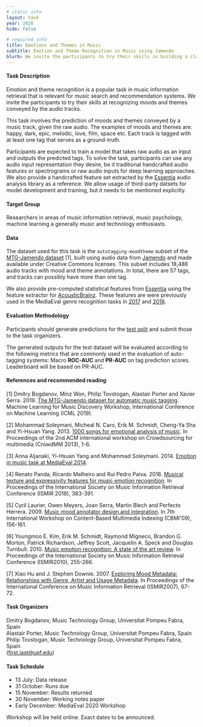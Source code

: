 ```yaml
---
# static info
layout: task
year: 2020
hide: false

# required info
title: Emotions and Themes in Music
subtitle: Emotion and Theme Recognition in Music using Jamendo
blurb: We invite the participants to try their skills in building a classifier to predict the emotions and themes conveyed in a music recording, using our dataset of music audio, pre-computed audio features, and tag annotations (e.g., happy, sad, melancholic). All data we provide comes from Jamendo, an online platform for music under Creative Commons licenses.
---
```


<!-- # please respect the structure below-->

#### Task Description

Emotion and theme recognition is a popular task in music information retrieval that is relevant for music search and recommendation systems. We invite the participants to try their skills at recognizing moods and themes conveyed by the audio tracks.

This task involves the prediction of moods and themes conveyed by a music track, given the raw audio. The examples of moods and themes are: happy, dark, epic, melodic, love, film, space etc. Each track is tagged with at least one tag that serves as a ground-truth.

Participants are expected to train a model that takes raw audio as an input and outputs the predicted tags. To solve the task, participants can use any audio input representation they desire, be it traditional handcrafted audio features or spectrograms or raw audio inputs for deep learning approaches. We also provide a handcrafted feature set extracted by the [Essentia](https://essentia.upf.edu/documentation/) audio analysis library as a reference. We allow usage of third-party datsets for model development and training, but it needs to be mentioned explicitly.

<!-- #### Motivation and Background -->

#### Target Group

Researchers in areas of music information retrieval, music psychology, machine learning a generally music and technology enthusiasts.

#### Data

The dataset used for this task is the `autotagging-moodtheme` subset of the [MTG-Jamendo dataset](https://github.com/MTG/jamendo-dataset) [1], built using audio data from [Jamendo](https://jamendo.com) and made available under Creative Commons licenses. This subset includes 18,486 audio tracks with mood and theme annotations. In total, there are 57 tags, and tracks can possibly have more than one tag.

We also provide pre-computed statistical features from [Essentia](https://essentia.upf.edu) using the feature extractor for [AcousticBrainz](https://acousticbrainz.org/). These features are were previously used in the MediaEval genre recognition tasks in [2017](https://multimediaeval.github.io/2017-AcousticBrainz-Genre-Task/) and [2018](https://multimediaeval.github.io/2018-AcousticBrainz-Genre-Task/).


#### Evaluation Methodology

Participants should generate predictions for the [test split](https://github.com/MTG/jamendo-dataset/blob/master/data/splits/split-0/autotagging_moodtheme-test.tsv) and submit those to the task organizers.

The generated outputs for the test dataset will be evaluated according to the following metrics that are commonly used in the evaluation of auto-tagging systems: Macro **ROC-AUC** and **PR-AUC** on tag prediction scores. Leaderboard will be based on PR-AUC.


#### References and recommended reading
<!-- # Please use the ACM format for references https://www.acm.org/publications/authors/reference-formatting (but no DOI needed)-->
<!-- # The paper title should be a hyperlink leading to the paper online-->

[1] Dmitry Bogdanov, Minz Won, Philip Tovstogan, Alastair Porter and Xavier Serra. 2019. [The MTG-Jamendo dataset for automatic music tagging](http://mtg.upf.edu/node/3957). Machine Learning for Music Discovery Workshop, International Conference on Machine Learning (ICML 2019).

[2] Mohammad Soleymani, Micheal N. Caro, Erik M. Schmidt, Cheng-Ya Sha and Yi-Hsuan Yang. 2013. [1000 songs for emotional analysis of music](https://ibug.doc.ic.ac.uk/media/uploads/documents/cmm13-soleymani.pdf). In Proceedings of the 2nd ACM international workshop on Crowdsourcing for multimedia (CrowdMM 2013), 1-6.

[3] Anna Aljanaki, Yi-Hsuan Yang and Mohammad Soleymani. 2014. [Emotion in music task at MediaEval 2014](http://ceur-ws.org/Vol-1263/mediaeval2014_submission_33.pdf).

[4] Renato Panda, Ricardo Malheiro and Rui Pedro Paiva. 2018. [Musical texture and expressivity features for music emotion recognition](http://mir.dei.uc.pt/pdf/Conferences/MOODetector/ISMIR_2018_Panda.pdf). In Proceedings of the International Society on Music Information Retrieval Conference (ISMIR 2018), 383-391.

[5] Cyril Laurier, Owen Meyers, Joan Serra, Martin Blech and Perfecto Herrera. 2009. [Music mood annotator design and integration](http://mtg.upf.edu/files/publications/Laurier_MusicMoodAnnotator.pdf). In 7th International Workshop on Content-Based Multimedia Indexing (CBMI'09), 156-161.

[6] Youngmoo E. Kim, Erik M. Schmidt, Raymond Migneco, Brandon G. Morton, Patrick Richardson, Jeffrey Scott, Jacquelin A. Speck and Douglas Turnbull. 2010. [Music emotion recognition: A state of the art review](http://ismir2010.ismir.net/proceedings/ismir2010-45.pdf). In Proceedings of the International Society on Music Information Retrieval Conference (ISMIR2010), 255-266.

[7] Xiao Hu and J. Stephen Downie. 2007. [Exploring Mood Metadata: Relationships with Genre, Artist and Usage Metadata](http://ismir2007.ismir.net/proceedings/ISMIR2007_p067_hu.pdf). In Proceedings of the International Conference on Music Information Retrieval (ISMIR2007), 67-72.


#### Task Organizers
Dmitry Bogdanov, Music Technology Group, Universitat Pompeu Fabra, Spain  
Alastair Porter, Music Technology Group, Universitat Pompeu Fabra, Spain  
Philip Tovstogan, Music Technology Group, Universitat Pompeu Fabra, Spain  
(first.last@upf.edu)

<!-- #### Task Auxiliaries -->
<!-- # if there are people helping with the task, but are not bearing the main responsibility for the task, they are auxiliaries. Please delete this heading if you have no auxiliaries-->

#### Task Schedule
* 13 July: Data release <!-- # Replace XX with your date. Latest possible is 31 July-->
* 31 October: Runs due <!-- # Replace XX with your date. Latest possible is 31 October-->
* 15 November: Results returned  <!-- Fixed. Please do not change-->
* 30 November: Working notes paper  <!-- Fixed. Please do not change-->
* Early December: MediaEval 2020 Workshop <!-- Fixed. Please do not change-->

Workshop will be held online. Exact dates to be announced.
